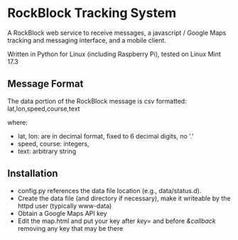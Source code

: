 # RockBlock Tracking System

A RockBlock web service to receive messages, a javascript / Google Maps
tracking and messaging interface, and a mobile client.

Written in Python for Linux (including Raspberry Pi), tested on Linux
Mint 17.3

## Message Format
The data portion of the RockBlock message is csv formatted:
lat,lon,speed,course,text

where:
 * lat, lon: are in decimal format, fixed to 6 decimal digits, no '.'
 * speed, course: integers,
 * text: arbitrary string

## Installation
 
 * config.py references the data file location (e.g., data/status.d). 
 * Create the data file (and directory if necessary), make it writeable
by the httpd user (typically www-data)
 * Obtain a Google Maps API key
 * Edit the map.html and put your key after *key=* and before *&callback*
removing any key that may be there
